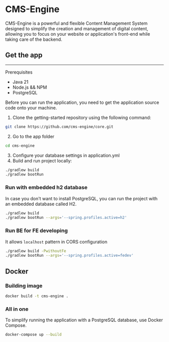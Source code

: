 # CMS-Engine

CMS-Engine is a powerful and flexible Content Management System designed to simplify the creation and management of
digital content, allowing you to focus on your website or application's front-end while taking care of the backend.

## Get the app

____
Prerequisites

- Java 21
- Node.js && NPM
- PostgreSQL

Before you can run the application, you need to get the application source code onto your machine.

1. Clone the getting-started repository using the following command:

```bash
git clone https://github.com/cms-engine/core.git
```

2. Go to the app folder

```bash
cd cms-engine
```

3. Configure your database settings in application.yml
4. Build and run project locally:

```bash
./gradlew build
./gradlew bootRun
```

### Run with embedded h2 database

In case you don't want to install PostgreSQL, you can run the project with an embedded database called H2.

```bash
./gradlew build
./gradlew bootRun --args='--spring.profiles.active=h2'
```

### Run BE for FE developing

It allows `localhost` pattern in CORS configuration

```bash
./gradlew build -PwithoutFe
./gradlew bootRun --args='--spring.profiles.active=fedev'
```

## Docker

### Building image

```bash
docker build -t cms-engine .
```

### All in one

To simplify running the application with a PostgreSQL database, use Docker Compose.

```bash
docker-compose up --build
```
